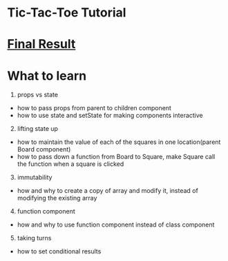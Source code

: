 # Tic-Tac-Toe Tutorial

# [Final Result](https://codepen.io/gaearon/pen/gWWZgR?editors=0010)

# What to learn
1. props vs state
- how to pass props from parent to children component
- how to use state and setState for making components interactive

2. lifting state up
- how to maintain the value of each of the squares in one location(parent Board component)
- how to pass down a function from Board to Square, make Square call the function when a square is clicked

3. immutability
- how and why to create a copy of array and modify it, instead of modifying the existing array

4. function component 
- how and why to use function component instead of class component

5. taking turns
- how to set conditional results